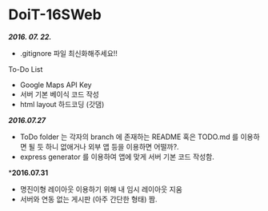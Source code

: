 # DoiT-16SWeb

***2016. 07. 22.***
- .gitignore 파일 최신화해주세요!!

To-Do List
- Google Maps API Key
- 서버 기본 베이식 코드 작성
- html layout 하드코딩 (갓댐)

***2016.07.27***

- ToDo folder 는 각자의 branch 에 존재하는  README 혹은 TODO.md 를 이용하면 될 듯 하니 없애거나 외부 앱 등을 이용하면 어떨까?.
- express generator 를 이용하여 앱에 맞게 서버 기본 코드 작성함.

***2016.07.31**

- 명진이형 레이아웃 이용하기 위해 내 임시 레이아웃 지움 
- 서버와 연동 없는 게시판 (아주 간단한 형태) 짬. 
